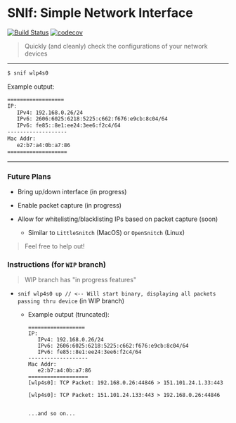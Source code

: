 # SNIf: Simple Network Interface
[![Build Status](https://travis-ci.org/someguynamedmatt/snif.svg?branch=master)](https://travis-ci.org/someguynamedmatt/snif)
[![codecov](https://codecov.io/gh/someguynamedmatt/snif/branch/master/graph/badge.svg)](https://codecov.io/gh/someguynamedmatt/snif)

> Quickly (and cleanly) check the configurations of your network devices
---
```bash
$ snif wlp4s0
```

Example output:
```bash
==================
IP:
   IPv4: 192.168.0.26/24
   IPv6: 2606:6025:6218:5225:c662:f676:e9cb:8c04/64
   IPv6: fe85::8e1:ee24:3ee6:f2c4/64
-------------------
Mac Addr:
   e2:b7:a4:0b:a7:86
===================
```
---
### Future Plans

- Bring up/down interface (in progress)

- Enable packet capture (in progress)

- Allow for whitelisting/blacklisting IPs based on packet capture (soon)

  - Similar to `LittleSnitch` (MacOS) or `OpenSnitch` (Linux)


> Feel free to help out!


### Instructions (for `WIP` branch)
> WIP branch has "in progress features"
- `snif wlp4s0 up // <-- Will start binary, displaying all packets passing thru device` (in WIP branch)

    - Example output (truncated):


          ==================
          IP:
             IPv4: 192.168.0.26/24
             IPv6: 2606:6025:6218:5225:c662:f676:e9cb:8c04/64
             IPv6: fe85::8e1:ee24:3ee6:f2c4/64
          -------------------
          Mac Addr:
             e2:b7:a4:0b:a7:86
          ===================
          [wlp4s0]: TCP Packet: 192.168.0.26:44846 > 151.101.24.1.33:443

          [wlp4s0]: TCP Packet: 151.101.24.133:443 > 192.168.0.26:44846


          ...and so on...
